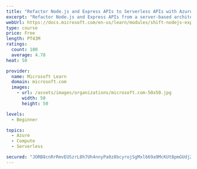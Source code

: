 ```yaml
---
title: "Refactor Node.js and Express APIs to Serverless APIs with Azure Functions"
excerpt: "Refactor Node.js and Express APIs from a server-based architecture to serverless APIs with Azure Functions. Create a new Azure Functions application with TypeScript/JavaScript using Visual Studio Code."
webUrl: https://docs.microsoft.com/en-us/learn/modules/shift-nodejs-express-apis-serverless/
type: course
price: Free
length: PT43M
ratings:
  count: 100
  average: 4.78
heat: 50

provider:
  name: Microsoft Learn
  domain: microsoft.com
  images:
    - url: /assets/images/organizations/microsoft.com-50x50.jpg
      width: 50
      height: 50

levels:
  - Beginner

topics:
  - Azure
  - Compute
  - Serverless

secured: "JORB8cnRrRmvEUSzrL8h7Uh4nnyPa0z8bcyrojSgMxl669a9McKUt8pmGUdj2FiU2xTjBvgJWt76CS8gXcVBXli8LXn8Tkhn6mS/Er5Jfgak7v8ADIHfllqlMKFwAqNtWD/Xt7hKzeqESi0ah09Vy/78ep7i/0wkfgp/WSPS9wy6kczso0VkdJVEW6hNEXWnLvsDno9TQKltfMoSku49AJ/oylYTefGuXZoRsMgx1CjPvOv4llKb3zP1l+O3CfMExZyuQvYU2OhjMxkmLUe7vWTkqPzYpQJ9uOIaSarrC/qD+UDWRpYi4P0v7N8FkvegmPTuWQpEbKSqrxMcSSeYh2vJCLY1k+VWMJQBVQM3I3DJHelG86qeFeAJGv4TtkX2MbUteOaVy5fR1eL5l7foqXtE2QSgBtZae7ExnPTUp6g=;Ku5x46h6NJPz+tptFnio5Q=="
---
```


